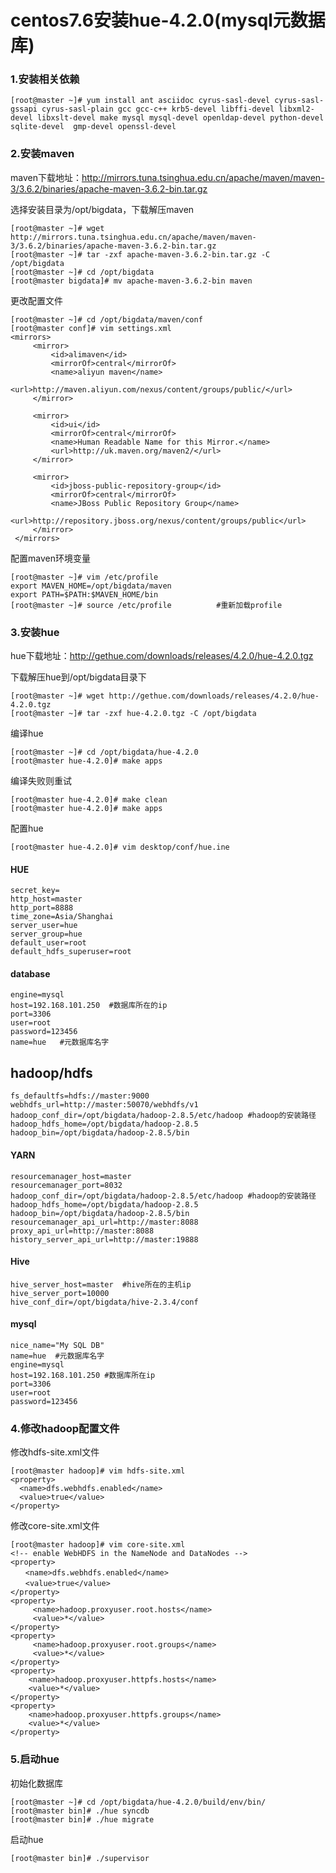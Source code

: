 # **centos7.6安装hue-4.2.0(mysql元数据库)**

### 1.安装相关依赖

```shell
[root@master ~]# yum install ant asciidoc cyrus-sasl-devel cyrus-sasl-gssapi cyrus-sasl-plain gcc gcc-c++ krb5-devel libffi-devel libxml2-devel libxslt-devel make mysql mysql-devel openldap-devel python-devel sqlite-devel  gmp-devel openssl-devel
```

### 2.安装maven

maven下载地址：http://mirrors.tuna.tsinghua.edu.cn/apache/maven/maven-3/3.6.2/binaries/apache-maven-3.6.2-bin.tar.gz

选择安装目录为/opt/bigdata，下载解压maven

```shell
[root@master ~]# wget http://mirrors.tuna.tsinghua.edu.cn/apache/maven/maven-3/3.6.2/binaries/apache-maven-3.6.2-bin.tar.gz
[root@master ~]# tar -zxf apache-maven-3.6.2-bin.tar.gz -C /opt/bigdata
[root@master ~]# cd /opt/bigdata
[root@master bigdata]# mv apache-maven-3.6.2-bin maven
```

更改配置文件

```shell
[root@master ~]# cd /opt/bigdata/maven/conf
[root@master conf]# vim settings.xml
<mirrors>
     <mirror>
         <id>alimaven</id>
         <mirrorOf>central</mirrorOf>
         <name>aliyun maven</name>
         <url>http://maven.aliyun.com/nexus/content/groups/public/</url>
     </mirror>

     <mirror>
         <id>ui</id>
         <mirrorOf>central</mirrorOf>
         <name>Human Readable Name for this Mirror.</name>
         <url>http://uk.maven.org/maven2/</url>
     </mirror>

     <mirror>
         <id>jboss-public-repository-group</id>
         <mirrorOf>central</mirrorOf>
         <name>JBoss Public Repository Group</name>
         <url>http://repository.jboss.org/nexus/content/groups/public</url>
     </mirror>
 </mirrors>
```

配置maven环境变量

```shell
[root@master ~]# vim /etc/profile
export MAVEN_HOME=/opt/bigdata/maven
export PATH=$PATH:$MAVEN_HOME/bin
[root@master ~]# source /etc/profile          #重新加载profile
```

### 3.安装hue

hue下载地址：http://gethue.com/downloads/releases/4.2.0/hue-4.2.0.tgz

下载解压hue到/opt/bigdata目录下

```shell
[root@master ~]# wget http://gethue.com/downloads/releases/4.2.0/hue-4.2.0.tgz
[root@master ~]# tar -zxf hue-4.2.0.tgz -C /opt/bigdata
```

编译hue

```shell
[root@master ~]# cd /opt/bigdata/hue-4.2.0
[root@master hue-4.2.0]# make apps
```

编译失败则重试

```shell
[root@master hue-4.2.0]# make clean
[root@master hue-4.2.0]# make apps
```

配置hue

```
[root@master hue-4.2.0]# vim desktop/conf/hue.ine
```

#### HUE

```shell
secret_key=
http_host=master
http_port=8888
time_zone=Asia/Shanghai
server_user=hue
server_group=hue
default_user=root
default_hdfs_superuser=root
```

#### database

```shell
engine=mysql
host=192.168.101.250  #数据库所在的ip
port=3306
user=root
password=123456
name=hue   #元数据库名字
```

## hadoop/hdfs

```shell
fs_defaultfs=hdfs://master:9000
webhdfs_url=http://master:50070/webhdfs/v1
hadoop_conf_dir=/opt/bigdata/hadoop-2.8.5/etc/hadoop #hadoop的安装路径
hadoop_hdfs_home=/opt/bigdata/hadoop-2.8.5
hadoop_bin=/opt/bigdata/hadoop-2.8.5/bin
```

#### YARN

```shell
resourcemanager_host=master
resourcemanager_port=8032
hadoop_conf_dir=/opt/bigdata/hadoop-2.8.5/etc/hadoop #hadoop的安装路径
hadoop_hdfs_home=/opt/bigdata/hadoop-2.8.5
hadoop_bin=/opt/bigdata/hadoop-2.8.5/bin
resourcemanager_api_url=http://master:8088
proxy_api_url=http://master:8088
history_server_api_url=http://master:19888
```

#### Hive

```shell
hive_server_host=master  #hive所在的主机ip
hive_server_port=10000
hive_conf_dir=/opt/bigdata/hive-2.3.4/conf
```

#### mysql

```shell
nice_name="My SQL DB"
name=hue  #元数据库名字
engine=mysql
host=192.168.101.250 #数据库所在ip
port=3306
user=root
password=123456
```

### 4.修改hadoop配置文件

修改hdfs-site.xml文件

```shell
[root@master hadoop]# vim hdfs-site.xml
<property>
  <name>dfs.webhdfs.enabled</name>
  <value>true</value>
</property>
```

修改core-site.xml文件

```shell
[root@master hadoop]# vim core-site.xml
<!-- enable WebHDFS in the NameNode and DataNodes -->
<property> 
　　<name>dfs.webhdfs.enabled</name> 
　　<value>true</value> 
</property>
<property>
     <name>hadoop.proxyuser.root.hosts</name>
     <value>*</value>
</property>
<property>
     <name>hadoop.proxyuser.root.groups</name>
     <value>*</value>
</property>
<property>  
    <name>hadoop.proxyuser.httpfs.hosts</name>  
    <value>*</value>  
</property>  
<property>  
    <name>hadoop.proxyuser.httpfs.groups</name>  
    <value>*</value>  
</property> 
```

### 5.启动hue

初始化数据库

```shell
[root@master ~]# cd /opt/bigdata/hue-4.2.0/build/env/bin/
[root@master bin]# ./hue syncdb
[root@master bin]# ./hue migrate
```

启动hue

```
[root@master bin]# ./supervisor
```

